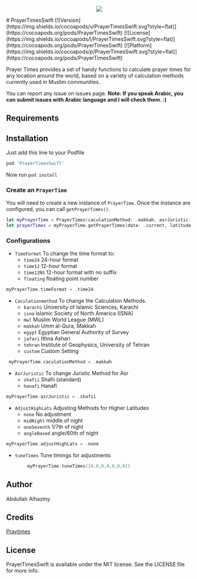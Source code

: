 <p align="center">
  <img src="https://cloud.githubusercontent.com/assets/4659608/12704381/cc10b62a-c86a-11e5-9624-6cdb12ea1e74.png">
</p>
# PrayerTimesSwift
[![Version](https://img.shields.io/cocoapods/v/PrayerTimesSwift.svg?style=flat)](https://cocoapods.org/pods/PrayerTimesSwift)
[![License](https://img.shields.io/cocoapods/l/PrayerTimesSwift.svg?style=flat)](https://cocoapods.org/pods/PrayerTimesSwift)
[![Platform](https://img.shields.io/cocoapods/p/PrayerTimesSwift.svg?style=flat)](https://cocoapods.org/pods/PrayerTimesSwift)

Prayer Times provides a set of handy functions to calculate prayer times for any location around the world, based on a variety of calculation methods currently used in Muslim communities.

You can report any issue on issues page. **Note: If you speak Arabic, you can submit issues with Arabic language and I will check them. :)**

## Requirements

## Installation

Just add this line to your Podfile 

```ruby
pod 'PrayerTimesSwift'
```
Now  run `pod install`

### Create an `PrayerTime`
You will need to create a new instance of `PrayerTime`. Once the instance are configured, you can call `getPrayerTimes()`.

```swift
let myPrayerTime = PrayerTimes(caculationMethod: .makkah, asrJuristic: .shafii, adjustHighLats: .none, timeFormat: .time12)
let prayerTimes = myPrayerTime.getPrayerTimes(date: .current, latitude: 24.7136, longitude: 46.6753, tZone: 3) 
```

### Configurations
* `TimeFormat` To change the time format to:
	* `time24`  24-hour format
	* `time12`  12-hour format
	* `time12NS`  12-hour format with no suffix
	* `floating`  floating point number
```swift
myPrayerTime.timeFormat = .time24
```
* `Caculationmethod` To change the Calculation Methods.
	* `karachi`  University of Islamic Sciences, Karachi
	* `isna`  Islamic Society of North America (ISNA)
	* `mwl`  Muslim World League (MWL)
	* `makkah`  Umm al-Qura, Makkah
	* `egypt`  Egyptian General Authority of Survey
	* `jafari`  Ithna Ashari
	* `tehran`  Institute of Geophysics, University of Tehran
	* `custom`  Custom Setting
```swift
 myPrayerTime.caculationMethod = .makkah
```
* `AsrJuristic` To change Juristic Method for Asr
	* `shafii`  Shafii (standard)
	* `hanafi`  Hanafi
```swift
myPrayerTime.asrJuristic = .shafii
```
* `AdjustHighLats` Adjusting Methods for Higher Latitudes
	* `none`  No adjustment
	* `midNight`  middle of night
	* `oneSeventh`  1/7th of night
	* `angleBased`  angle/60th of night
```swift
myPrayerTime.adjustHighLats = .none
```
* `tuneTimes` Tune timings for adjustments
```swift
        myPrayerTime.tuneTimes([0,0,0,0,0,0,0])
```


## Author

Abdullah Alhazmy

## Credits
[Praytimes](http://praytimes.org)


## License

PrayerTimesSwift is available under the MIT license. See the LICENSE file for more info.
